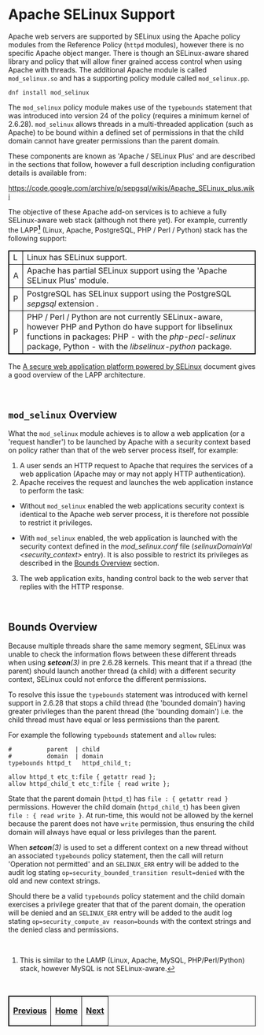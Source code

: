 # Apache SELinux Support

Apache web servers are supported by SELinux using the Apache policy
modules from the Reference Policy (`httpd` modules), however there is no
specific Apache object manger. There is though an SELinux-aware shared
library and policy that will allow finer grained access control when
using Apache with threads. The additional Apache module is called
`mod_selinux.so` and has a supporting policy module called `mod_selinux.pp`.

`dnf install mod_selinux`

The `mod_selinux` policy module makes use of the `typebounds` statement that
was introduced into version 24 of the policy (requires a minimum kernel of
2.6.28). `mod_selinux` allows threads in a multi-threaded application (such
as Apache) to be bound within a defined set of permissions in that the
child domain cannot have greater permissions than the parent domain.

These components are known as 'Apache / SELinux Plus' and are described
in the sections that follow, however a full description including
configuration details is available from:

<https://code.google.com/archive/p/sepgsql/wikis/Apache_SELinux_plus.wiki>

The objective of these Apache add-on services is to achieve a fully
SELinux-aware web stack (although not there yet). For example, currently
the LAPP<a href="#fnap1" class="footnote-ref" id="fnaph1"><strong><sup>1</sup></strong></a>
(Linux, Apache, PostgreSQL, PHP / Perl / Python) stack has the following support:

<table>
<tbody>
<tr>
<td>L</td>
<td>Linux has SELinux support.</td>
</tr>
<tr>
<td>A</td>
<td>Apache has partial SELinux support using the 'Apache SELinux Plus' module.</td>
</tr>
<tr>
<td>P</td>
<td>PostgreSQL has SELinux support using the PostgreSQL <em>sepgsql</em> extension .</td>
</tr>
<tr>
<td>P</td>
<td>PHP / Perl / Python are not currently SELinux-aware, however PHP and Python do have support for libselinux functions in packages: PHP - with the <em>php-pecl-selinux</em> package, Python - with the <em>libselinux-python</em> package.</td>
</tr>
</tbody>
</table>

The [A secure web application platform powered by SELinux](http://sepgsql.googlecode.com/files/LCA20090120-lapp-selinux.pdf)
document gives a good overview of the LAPP architecture.

<br>

## `mod_selinux` Overview

What the `mod_selinux` module achieves is to allow a web application
(or a 'request handler') to be launched by Apache with a security
context based on policy rather than that of the web server process
itself, for example:

1.  A user sends an HTTP request to Apache that requires the services of
    a web application (Apache may or may not apply HTTP authentication).
2.  Apache receives the request and launches the web application
    instance to perform the task:
-   Without `mod_selinux` enabled the web applications security context
    is identical to the Apache web server process, it is therefore not
    possible to restrict it privileges.

-   With `mod_selinux` enabled, the web application is launched with
    the security context defined in the *mod_selinux.conf* file
    (*selinuxDomainVal &lt;security_context&gt;* entry). It is also
    possible to restrict its privileges as described in the
    [Bounds Overview](#bounds-overview) section.

3.  The web application exits, handing control back to the web server
    that replies with the HTTP response.

<br>

## Bounds Overview

Because multiple threads share the same memory segment, SELinux was
unable to check the information flows between these different threads
when using ***setcon**(3)* in pre 2.6.28 kernels. This meant that if a
thread (the parent) should launch another thread (a child) with a
different security context, SELinux could not enforce the different
permissions.

To resolve this issue the `typebounds` statement was introduced with
kernel support in 2.6.28 that stops a child thread (the 'bounded domain')
having greater privileges than the parent thread (the 'bounding domain')
i.e. the child thread must have equal or less permissions than the parent.

For example the following `typebounds` statement and `allow` rules:

```
#          parent  | child
#          domain  | domain
typebounds httpd_t   httpd_child_t;

allow httpd_t etc_t:file { getattr read };
allow httpd_child_t etc_t:file { read write };
```

State that the parent domain (`httpd_t`) has `file : { getattr read }`
permissions. However the child domain (`httpd_child_t`) has been given
`file : { read write }`. At run-time, this would not be allowed by the
kernel because the parent does not have `write` permission, thus
ensuring the child domain will always have equal or less privileges than
the parent.

When ***setcon**(3)* is used to set a different context on a new thread
without an associated `typebounds` policy statement, then the call will
return 'Operation not permitted' and an `SELINUX_ERR` entry will be added
to the audit log stating `op=security_bounded_transition result=denied`
with the old and new context strings.

Should there be a valid `typebounds` policy statement and the child
domain exercises a privilege greater that that of the parent domain, the
operation will be denied and an `SELINUX_ERR` entry will be added to
the audit log stating `op=security_compute_av reason=bounds` with
the context strings and the denied class and permissions.

<br>


<section class="footnotes">
<ol>
<li id="fnap1"><p>This is similar to the LAMP (Linux, Apache, MySQL, PHP/Perl/Python) stack, however MySQL is not SELinux-aware.<a href="#fnaph1" class="footnote-back">↩</a></p></li>
</ol>
</section>

<br>

<!-- %CUTHERE% -->

<table>
<tbody>
<td><center>
<p><a href="postgresql.md#postgresql-selinux-support" title="SE-PostgreSQL Support"> <strong>Previous</strong></a></p>
</center></td>
<td><center>
<p><a href="README.md#the-selinux-notebook" title="The SELinux Notebook"> <strong>Home</strong></a></p>
</center></td>
<td><center>
<p><a href="configuration_files.md#selinux-configuration-files" title="SELinux Configuration Files"> <strong>Next</strong></a></p>
</center></td>
</tbody>
</table>

<head>
    <style>table { border-collapse: collapse; }
    table, td, th { border: 1px solid black; }
    </style>
</head>
